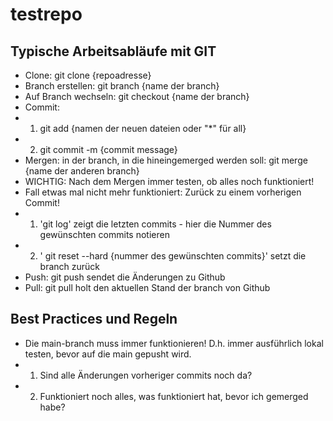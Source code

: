 # testrepo

## Typische Arbeitsabläufe mit GIT

- Clone: git clone {repoadresse}
- Branch erstellen: git branch {name der branch}
- Auf Branch wechseln: git checkout {name der branch}
- Commit:
- 1. git add {namen der neuen dateien oder "*" für all}
- 2. git commit -m {commit message}
- Mergen: in der branch, in die hineingemerged werden soll: git merge {name der anderen branch}
- WICHTIG: Nach dem Mergen immer testen, ob alles noch funktioniert!
- Fall etwas mal nicht mehr funktioniert: Zurück zu einem vorherigen Commit!
- 1. 'git log' zeigt die letzten commits - hier die Nummer des gewünschten commits notieren
- 2. ' git reset --hard {nummer des gewünschten commits}' setzt die branch zurück
- Push: git push sendet die Änderungen zu Github 
- Pull: git pull holt den aktuellen Stand der branch von Github

## Best Practices und Regeln

- Die main-branch muss immer funktionieren! D.h. immer ausführlich lokal testen, bevor auf die main gepusht wird.
- 1. Sind alle Änderungen vorheriger commits noch da?
- 2. Funktioniert noch alles, was funktioniert hat, bevor ich gemerged habe?
